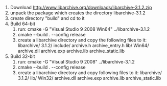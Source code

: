 1. Download http://www.libarchive.org/downloads/libarchive-3.1.2.zip
2. unpack the package which creates the directory libarchive-3.1.2
3. create directory "build" and cd to it
4. Build 64-bit  
   1. run: cmake -G "Visual Studio 9 2008 Win64" ../libarchive-3.1.2
   2. cmake --build . --config release
   2. create a libarchive directory and copy the following files to it:
      libarchive/
	 3.1.2/
	    include/
	           archive.h
	           archive_entry.h
	        lib/
	           Win64/
		        archive.dll
		        archive.exp
		        archive.lib
		        archive_static.lib
5. Build 32-bit  
   1. run: cmake -G "Visual Studio 9 2008" ../libarchive-3.1.2
   2. cmake --build . --config release
   2. create a libarchive directory and copy following files to it:
      libarchive/
	 3.1.2/
	      lib/
	         Win32/
	              archive.dll
		      archive.exp
		      archive.lib
		      archive_static.lib
